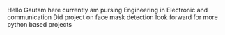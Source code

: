 Hello Gautam here 
currently am pursing Engineering in Electronic and communication 
Did project on face mask detection 
look forward for more python based projects
